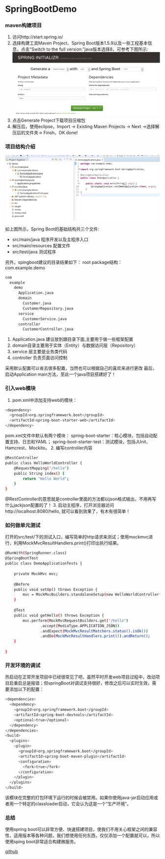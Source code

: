 # SpringBootDemo

### maven构建项目

1. 访问http://start.spring.io/
2. 选择构建工具Maven Project、Spring Boot版本1.5.9以及一些工程基本信息，点击“Switch to the full version.”java版本选择8，可参考下图所示:
![start.spring.io.png](/images/SpringBoot/start.spring.io.png)
3. 点击Generate Project下载项目压缩包
4. 解压后，使用eclipse，Import -> Existing Maven Projects -> Next ->选择解压后的文件夹-> Finsh，OK done!

### 项目结构介绍

![start.spring.io.png](/images/SpringBoot/structure.png)

如上图所示，Spring Boot的基础结构共三个文件:
- src/main/java  程序开发以及主程序入口
- src/main/resources 配置文件
- src/test/java  测试程序

另外，spingboot建议的目录结果如下：
root package结构：com.example.demo
``` bash
com
  example
    demo
	  Application.java	  
	  domain
	    Customer.java
	    CustomerRepository.java
	  service
	    CustomerService.java
	  controller
	    CustomerController.java
```

1. Application.java 建议放到跟目录下面,主要用于做一些框架配置
2. domain目录主要用于实体（Entity）与数据访问层（Repository）
3. service 层主要是业务类代码
4. controller 负责页面访问控制

采用默认配置可以省去很多配置，当然也可以根据自己的喜欢来进行更改
最后，启动Application main方法，至此一个java项目搭建好了！

### 引入web模块

1. pom.xml中添加支持web的模块：
``` bash
<dependency>
  <groupId>org.springframework.boot</groupId>
  <artifactId>spring-boot-starter-web</artifactId>
</dependency>
```
  pom.xml文件中默认有两个模块：
  spring-boot-starter：核心模块，包括自动配置支持、日志和YAML；
  spring-boot-starter-test：测试模块，包括JUnit、Hamcrest、Mockito。
2. 编写controller内容
``` bash
@RestController
public class HelloWorldController {
	@RequestMapping("/hello")
	public String index() {
		return "Hello World";
	}
}
```
  @RestController的意思就是controller里面的方法都以json格式输出，不用再写什么jackjson配置的了！
3. 启动主程序，打开浏览器访问 http://localhost:8080/hello, 就可以看到效果了，有木有很简单！

### 如何做单元测试

打开的src/test/下的测试入口，编写简单的http请求来测试；使用mockmvc进行，利用MockMvcResultHandlers.print()打印出执行结果。
``` bash
@RunWith(SpringRunner.class)
@SpringBootTest
public class DemoApplicationTests {

	private MockMvc mvc;

	@Before
	public void setUp() throws Exception {
		mvc = MockMvcBuilders.standaloneSetup(new HelloWorldController()).build();
	}

	@Test
	public void getHello() throws Exception {
		mvc.perform(MockMvcRequestBuilders.get("/hello")
				.accept(MediaType.APPLICATION_JSON))
				.andExpect(MockMvcResultMatchers.status().isOk())
				.andDo(MockMvcResultHandlers.print()).andReturn();
	}

}
```
### 开发环境的调试

热启动在正常开发项目中已经很常见了吧，虽然平时开发web项目过程中，改动项目启重启总是报错；但springBoot对调试支持很好，修改之后可以实时生效，需要添加以下的配置：
``` bash
<dependencies>
  <dependency>
    <groupId>org.springframework.boot</groupId>
    <artifactId>spring-boot-devtools</artifactId>
    <optional>true</optional>
  </dependency>
</dependencies>
<build>
  <plugins>
    <plugin>
      <groupId>org.springframework.boot</groupId>
      <artifactId>spring-boot-maven-plugin</artifactId>
      <configuration>
        <fork>true</fork>
	  </configuration>
    </plugin>
  </plugins>
</build>
```
该模块在完整的打包环境下运行的时候会被禁用。如果你使用java-jar启动应用或者用一个特定的classloader启动，它会认为这是一个“生产环境”。
 
### 总结

使用spring boot可以非常方便、快速搭建项目，使我们不用关心框架之间的兼容性，适用版本等各种问题，我们想使用任何东西，仅仅添加一个配置就可以，所以使用sping boot非常适合构建微服务。

[github](https://github.com/chenzhenlindx/SpringBootDemo)